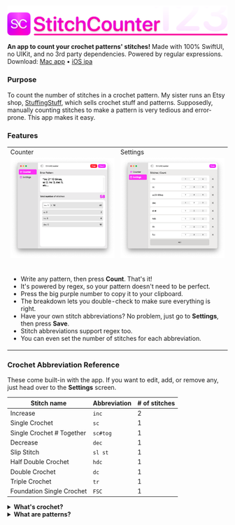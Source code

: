 
[![StitchCounter](Assets/head.png)](#)

**An app to count your crochet patterns' stitches!** Made with 100% SwiftUI, no UIKit, and no 3rd party dependencies. Powered by regular expressions. Download: [Mac app](https://github.com/aheze/StitchCounter/raw/main/Assets/StitchCounter.zip) • [iOS ipa](https://github.com/aheze/StitchCounter/raw/main/Assets/StitchCounter.ipa)


### Purpose
To count the number of stitches in a crochet pattern. My sister runs an Etsy shop, [StuffingStuff](https://www.etsy.com/shop/StuffingStuff), which sells crochet stuff and patterns. Supposedly, manually counting stitches to make a pattern is very tedious and error-prone. This app makes it easy.

### Features

<table>
<tr>
<td>
Counter
</td>
<td>
Settings
</td>
</tr>
  
  
  
<tr>
<td>
<img src="Assets/counter.png"> 
</td>
<td>
<img src="Assets/settings.png">
</td>
</tr>
  
<tr>
<td colspan="2"><br>
  
- Write any pattern, then press <strong>Count</strong>. That's it!
- It's powered by regex, so your pattern doesn't need to be perfect.
- Press the big purple number to copy it to your clipboard.
- The breakdown lets you double-check to make sure everything is right.
- Have your own stitch abbreviations? No problem, just go to **Settings**, then press <strong>Save</strong>.
- Stitch abbreviations support regex too.
- You can even set the number of stitches for each abbreviation.
</td>
</tr>
</table>


### Crochet Abbreviation Reference
These come built-in with the app. If you want to edit, add, or remove any, just head over to the **Settings** screen.


Stitch name | Abbreviation | # of stitches
--- | --- | ---
Increase | `inc` | 2
Single Crochet | `sc` | 1
Single Crochet # Together | `sc#tog` | 1
Decrease | `dec` | 1
Slip Stitch | `sl st` | 1
Half Double Crochet | `hdc` | 1
Double Crochet | `dc` | 1
Triple Crochet | `tr` | 1
Foundation Single Crochet | `FSC` | 1




<details>
<summary><strong>What's crochet?</strong></summary>

<br>
  
> Crochet is a process of creating textiles by using a crochet hook to interlock loops of yarn, thread, or strands of other materials. The name is derived from the French term crochet, meaning 'small hook'. Hooks can be made from a variety of materials, such as metal, wood, bamboo, or plastic. — [Wikipedia](https://en.wikipedia.org/wiki/Crochet)
  
![](Assets/crochet.png)
  
---
</details>


<details>
<summary><strong>What are patterns?</strong></summary>

  <br>
  
It's like an instruction manual, but for crocheting.
  
---
</details>





